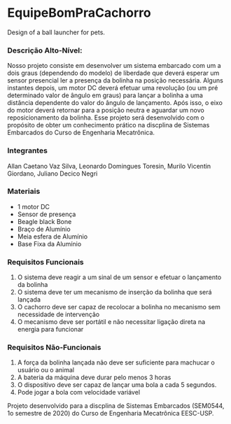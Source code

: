 # EquipeBomPraCachorro
Design of a ball launcher for pets.

### Descrição Alto-Nível: 
Nosso projeto consiste em desenvolver um sistema embarcado com um a dois graus (dependendo do modelo) de liberdade que deverá esperar um sensor presencial ler a presença da bolinha na posição necessária. Alguns instantes depois, um motor DC deverá efetuar uma revolução (ou um pré determinado valor de ângulo em graus) para lançar a bolinha a uma distância dependente do valor do ângulo de lançamento. Após isso, o eixo do motor deverá retornar para a posição neutra e aguardar um novo reposicionamento da bolinha. Esse projeto será desenvolvido com o propósito de obter um conhecimento prático na discplina de Sistemas Embarcados do Curso de Engenharia Mecatrônica.


### Integrantes
Allan Caetano Vaz Silva,
Leonardo Domingues Toresin,
Murilo Vicentin Giordano,
Juliano Decico Negri


### Materiais
- 1 motor DC
- Sensor de presença
- Beagle black Bone
- Braço de Alumínio
- Meia esfera de Alumínio
- Base Fixa da Alumínio

### Requisitos Funcionais 
1. O sistema deve reagir a um sinal de um sensor e efetuar o lançamento da bolinha 
2. O sistema deve ter um mecanismo de inserção da bolinha que será lançada
3. O cachorro deve ser capaz de recolocar a bolinha no mecanismo sem necessidade de intervenção 
4. O mecanismo deve ser portátil e não necessitar ligação direta na energia para funcionar

### Requisitos Não-Funcionais 
1. A força da bolinha lançada não deve ser suficiente para machucar o usuário ou o animal 
2. A bateria da máquina deve durar pelo menos 3 horas
3. O dispositivo deve ser capaz de lançar uma bola a cada 5 segundos.
4. Pode jogar a bola com velocidade variável 

Projeto desenvolvido para a discplina de Sistemas Embarcados (SEM0544, 1o semestre de 2020) do Curso de Engenharia Mecatrônica EESC-USP.



